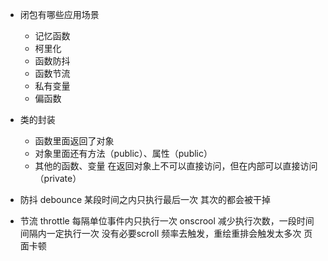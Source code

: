 - 闭包有哪些应用场景
  - 记忆函数
  - 柯里化
  - 函数防抖
  - 函数节流
  - 私有变量
  - 偏函数

- 类的封装
  - 函数里面返回了对象
  - 对象里面还有方法（public）、属性（public）
  - 其他的函数、变量  在返回对象上不可以直接访问，但在内部可以直接访问 （private）

- 防抖 debounce
  某段时间之内只执行最后一次  其次的都会被干掉

- 节流 throttle
  每隔单位事件内只执行一次
  onscrool  减少执行次数，一段时间间隔内一定执行一次
  没有必要scroll 频率去触发，重绘重排会触发太多次 页面卡顿

